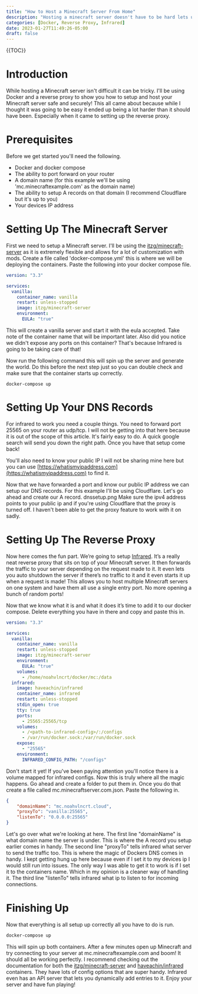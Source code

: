 ```yaml
---
title: "How to Host a Minecraft Server From Home"
description: "Hosting a minecraft server doesn't have to be hard lets use docker and infrared to get it all setup"
categories: [Docker, Reverse Proxy, Infrared]
date: 2023-01-27T11:49:26-05:00
draft: false
---
```


{{TOC}}

# Introduction
While hosting a Minecraft server isn't difficult it can be tricky. I'll be using Docker and a reverse proxy to show you how to setup and host your Minecraft server safe and securely! This all came about because while I thought it was going to be easy it ended up being a lot harder than it should have been. Especially when it came to setting up the reverse proxy.

# Prerequisites
Before we get started you'll need the following.
- Docker and docker compose
- The ability to port forward on your router
- A domain name (for this example we'll be using 'mc.minecraftexample.com' as the domain name)
- The ability to setup A records on that domain (I recommend Cloudflare but it's up to you)
- Your devices IP address

# Setting Up The Minecraft Server
First we need to setup a Minecraft server. I'll be using the [itzg/minecraft-server](https://github.com/itzg/docker-minecraft-server) as it is extremely flexible and allows for a lot of customization with mods. Create a file called 'docker-compose.yml' this is where we will be deploying the containers. Paste the following into your docker compose file.

```yml
version: "3.3"

services:
  vanilla:
    container_name: vanilla
    restart: unless-stopped
    image: itzg/minecraft-server
    environment:
      EULA: "true"
```
This will create a vanilla server and start it with the eula accepted. Take note of the container name that will be important later. Also did you notice we didn't expose any ports on this container? That's because Infrared is going to be taking care of that!

Now run the following command this will spin up the server and generate the world. Do this before the next step just so you can double check and make sure that the container starts up correctly.

```
docker-compose up
```

# Setting Up Your DNS Records
For infrared to work you need a couple things. You need to forward port 25565 on your router as udp/tcp. I will not be getting into that here because it is out of the scope of this article. It's fairly easy to do. A quick google search will send you down the right path. Once you have that setup come back!

You'll also need to know your public IP I will not be sharing mine here but you can use [https://whatismyipaddress.com](https://whatismyipaddress.com) to find it.

Now that we have forwarded a port and know our public IP address we can setup our DNS records. For this example I'll be using Cloudflare. Let's go ahead and create our A record.
dnssetup.png
Make sure the ipv4 address points to your public ip and if you're using Cloudflare that the proxy is turned off. I haven't been able to get the proxy feature to work with it on sadly.

# Setting Up The Reverse Proxy
Now here comes the fun part. We’re going to setup [Infrared](https://github.com/haveachin/infrared). It’s a really neat reverse proxy that sits on top of your Minecraft server. It then forwards the traffic to your server depending on the request made to it. It even lets you auto shutdown the server if there’s no traffic to it and it even starts it up when a request is made! This allows you to host multiple Minecraft servers on one system and have them all use a single entry port. No more opening a bunch of random ports!

Now that we know what it is and what it does it’s time to add it to our docker compose. Delete everything you have in there and copy and paste this in.

```yaml
version: "3.3"

services:
  vanilla:
    container_name: vanilla
    restart: unless-stopped
    image: itzg/minecraft-server
    environment:
      EULA: "true"
    volumes:
      - /home/noahvlncrt/docker/mc:/data
  infrared:
    image: haveachin/infrared
    container_name: infrared
    restart: unless-stopped
    stdin_open: true
    tty: true
    ports:
      - 25565:25565/tcp
    volumes:
      - /<path-to-infrared-config>/:/configs
      - /var/run/docker.sock:/var/run/docker.sock
    expose:
      - "25565"
    environment:
      INFRARED_CONFIG_PATH: "/configs"
```

Don't start it yet! If you've been paying attention you'll notice there is a volume mapped for infrared configs. Now this is truly where all the magic happens. Go ahead and create a folder to put them in. Once you do that create a file called mc.minecraftserver.com.json. Paste the following in.

```json
{
    "domainName": "mc.noahvlncrt.cloud",
    "proxyTo": "vanilla:25565",
    "listenTo": "0.0.0.0:25565"
}
```

Let's go over what we're looking at here. The first line "domainName" is what domain name the server is under. This is where the A record you setup earlier comes in handy. The second line "proxyTo" tells infrared what server to send the traffic too. This is where the magic of Dockers DNS comes in handy. I kept getting hung up here because even if I set it to my devices ip I would still run into issues. The only way I was able to get it to work is if I set it to the containers name. Which in my opinion is a cleaner way of handling it. The third line "listenTo" tells infrared what ip to listen to for incoming connections.

# Finishing Up
Now that everything is all setup up correctly all you have to do is run.

```sh
docker-compose up
```

This will spin up both containers. After a few minutes open up Minecraft and try connecting to your server at mc.minecraftexample.com and boom! It should all be working perfectly. I recommend checking out the documentation for both the [itzg/minecraft-server](https://github.com/itzg/docker-minecraft-server) and [haveachin/infrared](https://github.com/haveachin/infrared) containers. They have lots of config options that are super handy. Infrared even has an API server that lets you dynamically add entries to it. Enjoy your server and have fun playing!